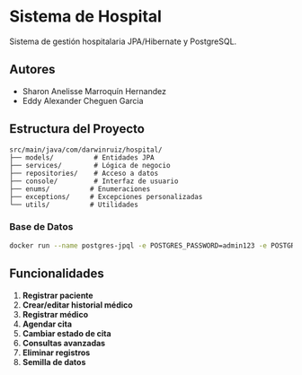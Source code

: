 # Sistema de Hospital

Sistema de gestión hospitalaria JPA/Hibernate y PostgreSQL.

## Autores
- Sharon Anelisse Marroquín Hernandez
- Eddy Alexander Cheguen Garcia


## Estructura del Proyecto

```
src/main/java/com/darwinruiz/hospital/
├── models/          # Entidades JPA
├── services/        # Lógica de negocio
├── repositories/    # Acceso a datos
├── console/         # Interfaz de usuario
├── enums/          # Enumeraciones
├── exceptions/     # Excepciones personalizadas
└── utils/          # Utilidades
```

### Base de Datos
```bash
docker run --name postgres-jpql -e POSTGRES_PASSWORD=admin123 -e POSTGRES_USER=postgres -e POSTGRES_DB=sistema_hospital -p 5433:5432 -d postgres
```




## Funcionalidades

1. **Registrar paciente**
2. **Crear/editar historial médico**
3. **Registrar médico**
4. **Agendar cita**
5. **Cambiar estado de cita**
6. **Consultas avanzadas**
7. **Eliminar registros**
8. **Semilla de datos**
